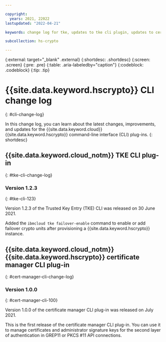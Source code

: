 ```yaml
---

copyright:
  years: 2021, 22022
lastupdated: "2022-04-21"

keywords: change log for tke, updates to tke cli plugin, updates to cert manager cli plugin

subcollection: hs-crypto

---
```


{:external: target="_blank" .external}
{:shortdesc: .shortdesc}
{:screen: .screen}
{:pre: .pre}
{:table: .aria-labeledby="caption"}
{:codeblock: .codeblock}
{:tip: .tip}

# {{site.data.keyword.hscrypto}} CLI change log
{: #cli-change-log}

In this change log, you can learn about the latest changes, improvements, and updates for the {{site.data.keyword.cloud}} {{site.data.keyword.hscrypto}} command-line interface (CLI) plug-ins.
{: shortdesc}

## {{site.data.keyword.cloud_notm}} TKE CLI plug-in
{: #tke-cli-change-log}

### Version 1.2.3
{: #tke-cli-123}

Version 1.2.3 of the Trusted Key Entry (TKE) CLI was released on 30 June 2021.

Added the `ibmcloud tke failover-enable` command to enable or add failover crypto units after provisioning a {{site.data.keyword.hscrypto}} instance.

## {{site.data.keyword.cloud_notm}} {{site.data.keyword.hscrypto}} certificate manager CLI plug-in
{: #cert-manager-cli-change-log}

### Version 1.0.0
{: #cert-manager-cli-100}

Version 1.0.0 of the certificate manager CLI plug-in was released on July 2021.

This is the first release of the certificate manager CLI plug-in. You can use it to manage certificates and administrator signature keys for the second layer of authentication in GREP11 or PKCS #11 API connections.
